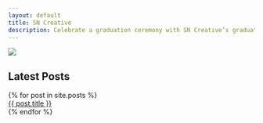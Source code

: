 ```yaml
---
layout: default
title: SN Creative
description: Celebrate a graduation ceremony with SN Creative’s graduation party invitations and greeting cards. Whether it’s you or someone you love, mark the milestone with any of our graduation themed templates.
---
```


<div class="header">
<div class="container">
<div class="row">
<div class="col-md-12">
<div class="logo">
<a href="{{site.url}}"><img src="{{site.url}}/images/logo.png" class="img-responsive"></a>
</div>		
</div>
</div>
</div>
</div>

<div class="main">
<div class="container">

  <div class="row">
  <div class="col-md-12">
  <h2>Latest Posts</h2>
  </div>
  </div>

  <div class="row">
  {% for post in site.posts %}
  <div class="col-md-4">
      <a href="{{ post.url }}">{{ post.title }}</a>
  </div>
  {% endfor %}
  </div>  

</div>
</div>

<div class="footer">
<div class="container">
<div class="row">
<div class="col-md-12">	
</div>
</div>
</div>
</div>